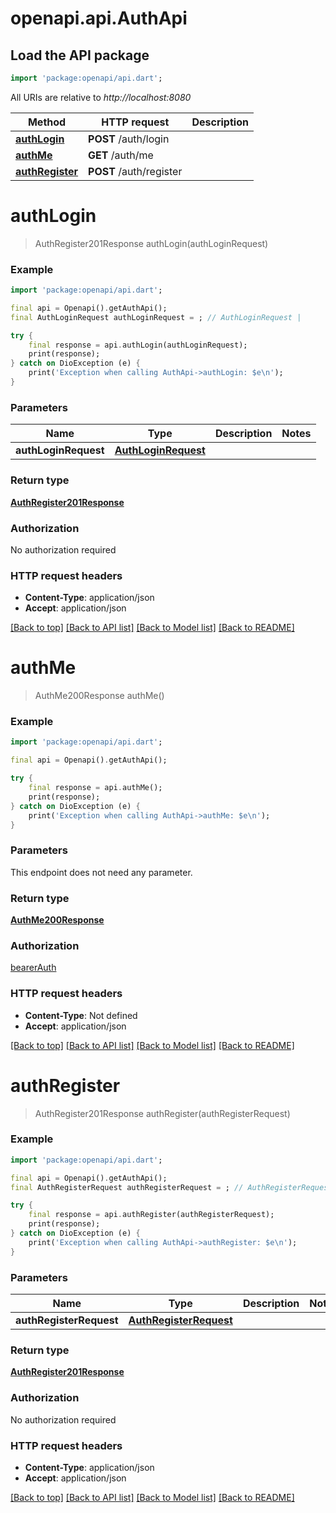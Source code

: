 # openapi.api.AuthApi

## Load the API package
```dart
import 'package:openapi/api.dart';
```

All URIs are relative to *http://localhost:8080*

Method | HTTP request | Description
------------- | ------------- | -------------
[**authLogin**](AuthApi.md#authlogin) | **POST** /auth/login | 
[**authMe**](AuthApi.md#authme) | **GET** /auth/me | 
[**authRegister**](AuthApi.md#authregister) | **POST** /auth/register | 


# **authLogin**
> AuthRegister201Response authLogin(authLoginRequest)



### Example
```dart
import 'package:openapi/api.dart';

final api = Openapi().getAuthApi();
final AuthLoginRequest authLoginRequest = ; // AuthLoginRequest | 

try {
    final response = api.authLogin(authLoginRequest);
    print(response);
} catch on DioException (e) {
    print('Exception when calling AuthApi->authLogin: $e\n');
}
```

### Parameters

Name | Type | Description  | Notes
------------- | ------------- | ------------- | -------------
 **authLoginRequest** | [**AuthLoginRequest**](AuthLoginRequest.md)|  | 

### Return type

[**AuthRegister201Response**](AuthRegister201Response.md)

### Authorization

No authorization required

### HTTP request headers

 - **Content-Type**: application/json
 - **Accept**: application/json

[[Back to top]](#) [[Back to API list]](../README.md#documentation-for-api-endpoints) [[Back to Model list]](../README.md#documentation-for-models) [[Back to README]](../README.md)

# **authMe**
> AuthMe200Response authMe()



### Example
```dart
import 'package:openapi/api.dart';

final api = Openapi().getAuthApi();

try {
    final response = api.authMe();
    print(response);
} catch on DioException (e) {
    print('Exception when calling AuthApi->authMe: $e\n');
}
```

### Parameters
This endpoint does not need any parameter.

### Return type

[**AuthMe200Response**](AuthMe200Response.md)

### Authorization

[bearerAuth](../README.md#bearerAuth)

### HTTP request headers

 - **Content-Type**: Not defined
 - **Accept**: application/json

[[Back to top]](#) [[Back to API list]](../README.md#documentation-for-api-endpoints) [[Back to Model list]](../README.md#documentation-for-models) [[Back to README]](../README.md)

# **authRegister**
> AuthRegister201Response authRegister(authRegisterRequest)



### Example
```dart
import 'package:openapi/api.dart';

final api = Openapi().getAuthApi();
final AuthRegisterRequest authRegisterRequest = ; // AuthRegisterRequest | 

try {
    final response = api.authRegister(authRegisterRequest);
    print(response);
} catch on DioException (e) {
    print('Exception when calling AuthApi->authRegister: $e\n');
}
```

### Parameters

Name | Type | Description  | Notes
------------- | ------------- | ------------- | -------------
 **authRegisterRequest** | [**AuthRegisterRequest**](AuthRegisterRequest.md)|  | 

### Return type

[**AuthRegister201Response**](AuthRegister201Response.md)

### Authorization

No authorization required

### HTTP request headers

 - **Content-Type**: application/json
 - **Accept**: application/json

[[Back to top]](#) [[Back to API list]](../README.md#documentation-for-api-endpoints) [[Back to Model list]](../README.md#documentation-for-models) [[Back to README]](../README.md)

